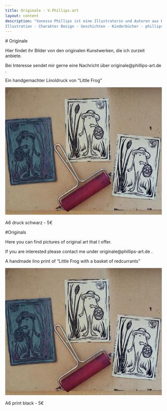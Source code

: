 ```yaml
---
title: Originale - V.Phillips.art
layout: content
description: "Vanessa Phillips ist eine Illustratorin und Autoren aus Koblenz. Ihr Schwerpunkt sind farbenfrohe Illustrationen, die sowohl fantastische als auch wissenschaftliche Geschichten erzählen. 
Illustration - Charakter Design - Geschichten - Kinderbücher - phillips-art - Illustratorin - Illustrator" 
---
```

<div lang="de">
# Originale

<p>Hier findet ihr Bilder von den originalen Kunstwerken, die ich zurzeit anbiete.</p>

<p>Bei Interesse sendet mir gerne eine Nachricht über originale@phillips-art.de .</p>

<p>Ein handgemachter Linoldruck von “Little Frog”</p>

<p><img src="/assets/images/LFPrint.jpeg" alt="image"></p>

<p>A6 druck schwarz - 5€ </p>
</div>

<div lang="en">
#Originals

<p>Here you can find pictures of original art that I offer.</p>

<p>If you are interested please contact me under originale@phillips-art.de .</p>

<p>A handmade lino print of “Little Frog with a basket of redcurrants”</p>

<p><img src="/assets/images/LFPrint.jpeg" alt="image"></p>

<p>A6 print black - 5€</p>


</div>
